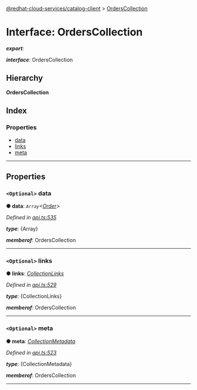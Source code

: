 [@redhat-cloud-services/catalog-client](../README.md) > [OrdersCollection](../interfaces/orderscollection.md)

# Interface: OrdersCollection

*__export__*: 

*__interface__*: OrdersCollection

## Hierarchy

**OrdersCollection**

## Index

### Properties

* [data](orderscollection.md#data)
* [links](orderscollection.md#links)
* [meta](orderscollection.md#meta)

---

## Properties

<a id="data"></a>

### `<Optional>` data

**● data**: *`Array`<[Order](../modules/order.md)>*

*Defined in [api.ts:535](https://github.com/RedHatInsights/javascript-clients/blob/master/packages/catalog/api.ts#L535)*

*__type__*: {Array}

*__memberof__*: OrdersCollection

___
<a id="links"></a>

### `<Optional>` links

**● links**: *[CollectionLinks](collectionlinks.md)*

*Defined in [api.ts:529](https://github.com/RedHatInsights/javascript-clients/blob/master/packages/catalog/api.ts#L529)*

*__type__*: {CollectionLinks}

*__memberof__*: OrdersCollection

___
<a id="meta"></a>

### `<Optional>` meta

**● meta**: *[CollectionMetadata](collectionmetadata.md)*

*Defined in [api.ts:523](https://github.com/RedHatInsights/javascript-clients/blob/master/packages/catalog/api.ts#L523)*

*__type__*: {CollectionMetadata}

*__memberof__*: OrdersCollection

___

